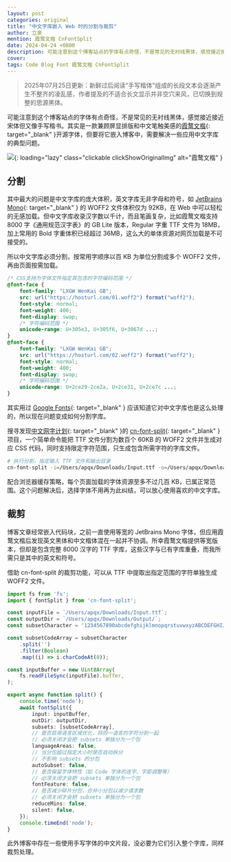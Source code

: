 ```yaml
---
layout: post
categories: original
title: "中文字库嵌入 Web 时的分割与裁剪"
author: 立泉
mention: 霞鹜文楷 CnFontSplit
date: 2024-04-24 +0800
description: 可能注意到这个博客站点的字体有点奇怪，不是常见的无衬线黑体，感觉接近接近宋体但又像手写楷书。其实是一款兼顾屏显排版和中文笔触美感的霞鹜文楷开源字体，但要将它嵌入博客中，需要解决一些应用中文字库的典型问题。
cover: 
tags: Code Blog Font 霞鹜文楷 CnFontSplit
---
```


> 2025年07月25日更新：新鲜过后阅读“手写楷体”组成的长段文本会逐渐产生不整齐的凌乱感，作者提及的不适合长文显示并非空穴来风，已切换到规整的思源黑体。

可能注意到这个博客站点的字体有点奇怪，不是常见的无衬线黑体，感觉接近接近宋体但又像手写楷书。其实是一款兼顾屏显排版和中文笔触美感的[霞鹜文楷](https://github.com/lxgw/LxgwWenKai){: target="_blank" }开源字体，但要将它嵌入博客中，需要解决一些应用中文字库的典型问题。

![](https://apqx.oss-cn-hangzhou.aliyuncs.com/blog/original/20240424/wenkai_gb_thumb.webp){: loading="lazy" class="clickable clickShowOriginalImg" alt="霞鹜文楷" }

## 分割

其中最大的问题是中文字库的庞大体积，英文字库无非字母和符号，如 [JetBrains Mono](https://www.jetbrains.com/lp/mono/){: target="_blank" } 的 WOFF2 文件体积仅为 92KB，在 Web 中可以轻松的无感加载。但中文字库收录汉字数以千计，而且笔画复杂，比如霞鹜文楷支持 8000 字《通用规范汉字表》的 GB Lite 版本，Regular 字重 TTF 文件为 18MB，加上常用的 Bold 字重体积已经超过 36MB，这么大的单体资源对网页加载是不可接受的。

所以中文字库必须分割，按常用字顺序以百 KB 为单位分割成多个 WOFF2 文件，再由页面按需加载。

```css
/* CSS支持为字体文件指定其包含的字符编码范围 */
@font-face {
    font-family: "LXGW WenKai GB";
    src: url("https://hosturl.com/01.woff2") format("woff2");
    font-style: normal;
    font-weight: 400;
    font-display: swap;
    /* 字符编码范围 */
    unicode-range: U+305e3, U+305f6, U+3067d ...;
}
@font-face {
    font-family: "LXGW WenKai GB";
    src: url("https://hosturl.com/02.woff2") format("woff2");
    font-style: normal;
    font-weight: 400;
    font-display: swap;
    /* 字符编码范围 */
    unicode-range: U+2ce29-2ce2a, U+2ce31, U+2ce7c ...;
}
```

其实用过 [Google Fonts](https://fonts.google.com/specimen/Ma+Shan+Zheng?subset=chinese-simplified){: target="_blank" } 应该知道它对中文字库也是这么处理的，所以现在问题变成如何分割字库。

搜寻发现[中文网字计划](https://chinese-font.netlify.app){: target="_blank" }的 [cn-font-split](https://github.com/KonghaYao/cn-font-split){: target="_blank" } 项目，一个简单命令能把 TTF 文件分割为数百个 60KB 的 WOFF2 文件并生成对应 CSS 代码，同时支持限定字符范围，只生成包含所需字符的字库文件。

```sh
# 执行分割，指定输入 TTF 文件和输出目录
cn-font-split -i=/Users/apqx/Downloads/Input.ttf -o=/Users/apqx/Downloads/Output
```

配合浏览器缓存策略，每个页面加载的字体资源至多不过几百 KB，已属正常范围。这个问题解决后，选择字体不用再为此纠结，可以放心使用喜欢的中文字库。

## 裁剪

博客文章经常嵌入代码块，之前一直使用等宽的 JetBrains Mono 字体，但应用霞鹜文楷后发现英文黑体和中文楷体混在一起并不协调。所幸霞鹜文楷提供等宽版本，但却是包含完整 8000 汉字的 TTF 字库，这些汉字与已有字库重叠，而我所需只是其中的英文和符号。

借助 cn-font-split 的裁剪功能，可以从 TTF 中提取出指定范围的字符单独生成 WOFF2 文件。

```ts
import fs from 'fs';
import { fontSplit } from 'cn-font-split';

const inputFile = `/Users/apqx/Downloads/Input.ttf`;
const outputDir = `/Users/apqx/Downloads/Output/`;
const subsetCharacter = '1234567890abcdefghijklmnopqrstuvwxyzABCDEFGHIJKLMNOPQRSTUVWXYZ`~!@#$%^&*()-_=+\\|{}[];:\'"<>,.?/';

const subsetCodeArray = subsetCharacter
    .split('')
    .filter(Boolean)
    .map((i) => i.charCodeAt(0));

const inputBuffer = new Uint8Array(
    fs.readFileSync(inputFile).buffer,
);

export async function split() {
    console.time('node');
    await fontSplit({
        input: inputBuffer,
        outDir: outputDir,
        subsets: [subsetCodeArray],
        // 是否启用语言区域优化，将同一语言的字符分到一起
        // 必须关闭才会把 subsets 单独分为一个包
        languageAreas: false,
        // 当分包超过指定大小时是否自动拆分
        // 不影响 subsets 的分包
        autoSubset: false,
        // 是否保留字体特性（如 Code 字体的连字、字距调整等）
        // 必须关闭才会把 subsets 单独分为一个包
        fontFeature: false,
        // 是否减少碎片分包，合并小分包以减少请求数
        // 必须关闭才会把 subsets 单独分为一个包
        reduceMins: false,
        silent: false,
    });
    console.timeEnd('node');
}
```

此外博客中存在一些使用手写字体的中文片段，没必要为它们引入整个字库，同样裁剪处理。